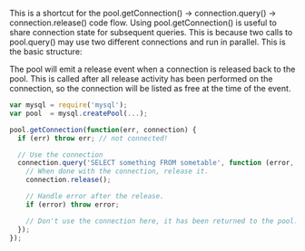 This is a shortcut for the pool.getConnection() -> connection.query() -> connection.release() code flow.
Using pool.getConnection() is useful to share connection state for subsequent queries.
This is because two calls to pool.query() may use two different connections and run in parallel.
This is the basic structure:

The pool will emit a release event when a connection is released back to the pool.
This is called after all release activity has been performed on the connection,
so the connection will be listed as free at the time of the event.

```js
var mysql = require('mysql');
var pool  = mysql.createPool(...);

pool.getConnection(function(err, connection) {
  if (err) throw err; // not connected!

  // Use the connection
  connection.query('SELECT something FROM sometable', function (error, results, fields) {
    // When done with the connection, release it.
    connection.release();

    // Handle error after the release.
    if (error) throw error;

    // Don't use the connection here, it has been returned to the pool.
  });
});
```